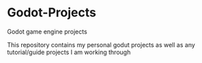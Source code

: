 # Godot-Projects
Godot game engine projects 

This repository contains my personal godut projects as well as any tutorial/guide projects I am working through
